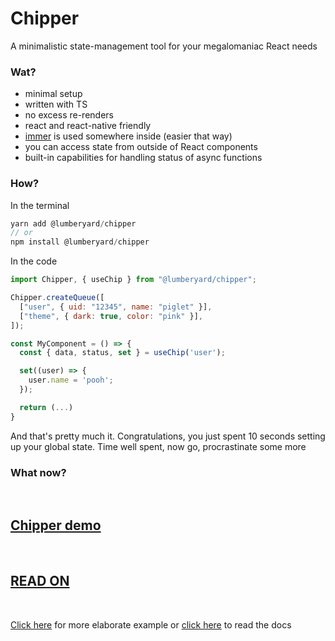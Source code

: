 # Chipper

A minimalistic state-management tool for your megalomaniac React needs

### Wat?

- minimal setup
- written with TS
- no excess re-renders
- react and react-native friendly
- [immer](https://immerjs.github.io/immer/docs/introduction) is used somewhere inside (easier that way)
- you can access state from outside of React components
- built-in capabilities for handling status of async functions

### How?

In the terminal

```javascript
yarn add @lumberyard/chipper
// or
npm install @lumberyard/chipper
```

In the code

```javascript
import Chipper, { useChip } from "@lumberyard/chipper";

Chipper.createQueue([
  ["user", { uid: "12345", name: "piglet" }],
  ["theme", { dark: true, color: "pink" }],
]);

const MyComponent = () => {
  const { data, status, set } = useChip('user');

  set((user) => {
    user.name = 'pooh';
  });

  return (...)
}
```

And that's pretty much it. Congratulations, you just spent 10 seconds setting up your global state. Time well spent, now go, procrastinate some more

### What now?

<br>

## [Chipper demo](https://codesandbox.io/s/chipper-demo-tgi65)

<br>

## [READ ON](https://github.com/MatulaDesign/lumberyard-chipper/blob/main/HELLO.md)

<br>

[Click here](https://github.com/MatulaDesign/lumberyard-chipper/blob/main/example.md) for more elaborate example or [click here](https://github.com/MatulaDesign/lumberyard-chipper/blob/main/CHIPPER.md) to read the docs
